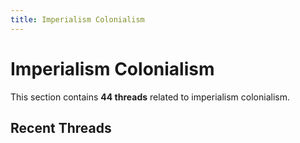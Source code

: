 ```yaml
---
title: Imperialism Colonialism
---
```


# Imperialism Colonialism

This section contains **44 threads** related to imperialism colonialism.

<!-- material/tags { include: [imperialism_colonialism] } -->

## Recent Threads

<!-- Threads will be auto-populated by tags plugin -->

